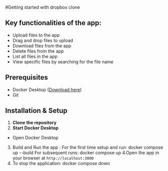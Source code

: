 #Getting started with dropbox clone

## Key functionalities of the app:
   - Upload files to the app 
   - Drag and drop files to upload
   - Download files from the app
   - Delete files from the app
   - List all files in the app
   - View specific files by searching for the file name

## Prerequisites
- Docker Desktop ([Download here](https://www.docker.com/products/docker-desktop/))
- Git

## Installation & Setup

1. **Clone the repository**
2. **Start Docker Desktop**
- Open Docker Desktop
3. Build and Run the app :
   For the first time setup and run: docker compose up --build
   For subsequent runs: docker compose up
4.Open the app in your browser at `http://localhost:3000`
5. To stop the application:  docker compose down
